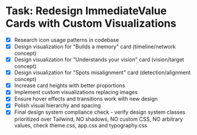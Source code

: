 # Task: Redesign ImmediateValue Cards with Custom Visualizations

- [x] Research icon usage patterns in codebase
- [x] Design visualization for "Builds a memory" card (timeline/network concept)
- [x] Design visualization for "Understands your vision" card (vision/target concept)  
- [x] Design visualization for "Spots misalignment" card (detection/alignment concept)
- [x] Increase card heights with better proportions
- [x] Implement custom visualizations replacing images
- [x] Ensure hover effects and transitions work with new design
- [x] Polish visual hierarchy and spacing
- [x] Final design system compliance check - verify design system classes prioritized over Tailwind, NO shadows, NO custom CSS, NO arbitrary values, check theme.css, app.css and typography.css